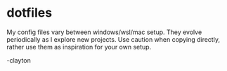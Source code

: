 # dotfiles

My config files vary between windows/wsl/mac setup. They evolve periodically as I explore new projects. Use caution when copying directly, rather use them as inspiration for your own setup.

-clayton
